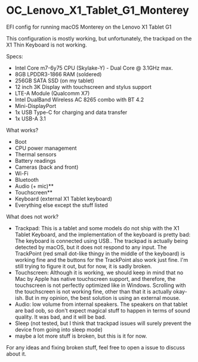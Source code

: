 # OC_Lenovo_X1_Tablet_G1_Monterey
EFI config for running macOS Monterey on the Lenovo X1 Tablet G1 

This configuration is mostly working, but unfortunately, the trackpad on the X1 Thin Keyboard is not working. 

Specs:
* Intel Core m7-6y75 CPU (Skylake-Y) - Dual Core @ 3.1GHz max.
* 8GB LPDDR3-1866 RAM (soldered)
* 256GB SATA SSD (on my tablet)
* 12 inch 3K Display with touchscreen and stylus support
* LTE-A Module (Qualcomm X7)
* Intel DualBand Wireless AC 8265 combo with BT 4.2
* Mini-DisplayPort 
* 1x USB Type-C for charging and data transfer
* 1x USB-A 3.1

What works?

* Boot
* CPU power management 
* Thermal sensors
* Battery readings
* Cameras (back and front)
* Wi-Fi 
* Bluetooth 
* Audio (+ mic)**
* Touchscreen**
* Keyboard (external X1 Tablet keyboard)
* Everything else except the stuff listed

What does not work?

* Trackpad: This is a tablet and some models do not ship with the X1 Tablet Keyboard, and the implementation of the keyboard is pretty bad: The keyboard is connected using USB.. The trackpad is actually being detected by macOS, but it does not respond to any input. The TrackPoint (red small dot-like thingy in the middle of the keyboard) is working fine and the buttons for the TrackPoint also work just fine. I'm still trying to figure it out, but for now, it is sadly broken.
* Touchscreen: Although it is working, we should keep in mind that no Mac by Apple has native touchscreen support, and therefore, the touchscreen is not perfectly optimized like in Windows. Scrolling with the touchscreen is not working fine, other than that it is actually okay-ish. But in my opinion, the best solution is using an external mouse.  
* Audio: low volume from internal speakers. The speakers on that tablet are bad oob, so don't expect magical stuff to happen in terms of sound quality. It was bad, and it will be bad.
* Sleep (not tested, but I think that trackpad issues will surely prevent the device from going into sleep mode)
* maybe a lot more stuff is broken, but this is it for now. 

For any ideas and fixing broken stuff, feel free to open a issue to discuss about it. 

